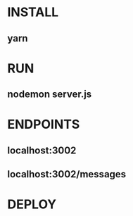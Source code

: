 # INSTALL 
## yarn 

# RUN 
## nodemon server.js 

# ENDPOINTS 
## localhost:3002
## localhost:3002/messages

# DEPLOY 
## 
